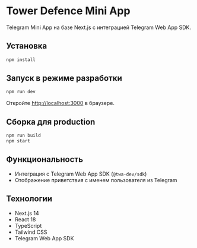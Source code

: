 # Tower Defence Mini App

Telegram Mini App на базе Next.js с интеграцией Telegram Web App SDK.

## Установка

```bash
npm install
```

## Запуск в режиме разработки

```bash
npm run dev
```

Откройте [http://localhost:3000](http://localhost:3000) в браузере.

## Сборка для production

```bash
npm run build
npm start
```

## Функциональность

- Интеграция с Telegram Web App SDK (`@twa-dev/sdk`)
- Отображение приветствия с именем пользователя из Telegram

## Технологии

- Next.js 14
- React 18
- TypeScript
- Tailwind CSS
- Telegram Web App SDK

